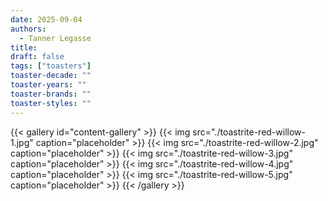```yaml
---
date: 2025-09-04
authors:
  - Tanner Legasse
title: 
draft: false
tags: ["toasters"]
toaster-decade: ""
toaster-years: ""
toaster-brands: ""
toaster-styles: ""
---
```

{{< gallery id="content-gallery" >}}
  {{< img src="./toastrite-red-willow-1.jpg" caption="placeholder" >}}
  {{< img src="./toastrite-red-willow-2.jpg" caption="placeholder" >}}
  {{< img src="./toastrite-red-willow-3.jpg" caption="placeholder" >}}
  {{< img src="./toastrite-red-willow-4.jpg" caption="placeholder" >}}
  {{< img src="./toastrite-red-willow-5.jpg" caption="placeholder" >}}
{{< /gallery >}}
